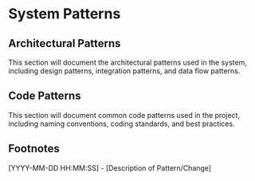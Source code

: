 # System Patterns

## Architectural Patterns
This section will document the architectural patterns used in the system, including design patterns, integration patterns, and data flow patterns.

## Code Patterns
This section will document common code patterns used in the project, including naming conventions, coding standards, and best practices.

## Footnotes
[YYYY-MM-DD HH:MM:SS] - [Description of Pattern/Change]